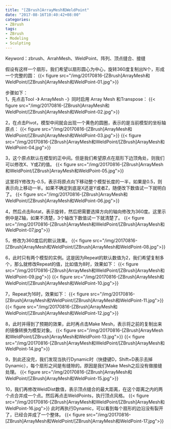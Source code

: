 ```yaml
---
title: "[ZBrush]ArrayMesh和WeldPoint"
date: "2017-08-16T10:40:42+08:00"
categories:
- ZBrush
tags:
- ZBrush
- Modeling
- Sculpting
--- 
```


Keyword：zbrush、ArrahMesh、WeldPoint、阵列、顶点缝合、接缝

假设有这样一个扇形，我们希望以扇形圆心为中心，旋转360度复制出N个，形成一个完整的圆：
{{< figure src="/img/20170816-[ZBrush]ArrayMesh和WeldPoint/[ZBrush]ArrayMesh和WeldPoint-01.jpg">}}

步骤如下：  
1，先点击Tool -》 ArrayMesh -》同时启用 Array Mesh 和Transpose：
{{< figure src="/img/20170816-[ZBrush]ArrayMesh和WeldPoint/[ZBrush]ArrayMesh和WeldPoint-02.jpg">}}

2，在点击Pivot，模型中间就会出现一个黄色的圆圈，表示的是当前模型的坐标轴原点：
{{< figure src="/img/20170816-[ZBrush]ArrayMesh和WeldPoint/[ZBrush]ArrayMesh和WeldPoint-03.jpg">}}
{{< figure src="/img/20170816-[ZBrush]ArrayMesh和WeldPoint/[ZBrush]ArrayMesh和WeldPoint-04.jpg">}}

3，这个原点默认在模型的正中间。但是我们希望原点在扇形下边顶角处，则我们可以修改X、Y或Z的值。
{{< figure src="/img/20170816-[ZBrush]ArrayMesh和WeldPoint/[ZBrush]ArrayMesh和WeldPoint-05.jpg">}}

这里将Y修改为-0.5，表示将原点向下移动整个模型长度的一半，如果是0.5，则表示向上移动一半。如果不确定到底是X还是Y或者Z，随便改下数值试一下就明白了。
{{< figure src="/img/20170816-[ZBrush]ArrayMesh和WeldPoint/[ZBrush]ArrayMesh和WeldPoint-06.jpg">}}

4，然后点击Rotat，表示旋转，然后把需要选择方向的轴向修改为360度。这里示例中是Z轴，如果不清楚，3个轴改下数值试一下就清楚了。
{{< figure src="/img/20170816-[ZBrush]ArrayMesh和WeldPoint/[ZBrush]ArrayMesh和WeldPoint-07.jpg">}}

5，修改为360度后的默认效果。
{{< figure src="/img/20170816-[ZBrush]ArrayMesh和WeldPoint/[ZBrush]ArrayMesh和WeldPoint-08.jpg">}}

6，此时只有两个模型的实例。这是因为Repeat的默认数值为2，我们希望复制多个，那么就修改Repeat的值，比如值为8时，效果如下：
{{< figure src="/img/20170816-[ZBrush]ArrayMesh和WeldPoint/[ZBrush]ArrayMesh和WeldPoint-09.jpg">}}
{{< figure src="/img/20170816-[ZBrush]ArrayMesh和WeldPoint/[ZBrush]ArrayMesh和WeldPoint-10.jpg">}}

7，Repeat为16时，效果如下：
{{< figure src="/img/20170816-[ZBrush]ArrayMesh和WeldPoint/[ZBrush]ArrayMesh和WeldPoint-11.jpg">}}
{{< figure src="/img/20170816-[ZBrush]ArrayMesh和WeldPoint/[ZBrush]ArrayMesh和WeldPoint-12.jpg">}}

8，此时并得到了预期的效果，此时再点击Make Mesh，表示将之前的复制出来的镜像转换为模型对象。
{{< figure src="/img/20170816-[ZBrush]ArrayMesh和WeldPoint/[ZBrush]ArrayMesh和WeldPoint-13.jpg">}}
{{< figure src="/img/20170816-[ZBrush]ArrayMesh和WeldPoint/[ZBrush]ArrayMesh和WeldPoint-14.jpg">}}

9，到此还没完，我们发现当执行Dynamic时（快捷键D，Shift+D表示去掉Dynamic），每个扇形之间是有缝隙的。原因是我们Make Mesh之后没有做接缝处理。
{{< figure src="/img/20170816-[ZBrush]ArrayMesh和WeldPoint/[ZBrush]ArrayMesh和WeldPoint-15.jpg">}}

10，我们再修改WeldDist数值，表示顶点缝合的最大距离，在这个距离之内的两个点合并成一个点。然后再点击WeldPoints，执行顶点风格。
{{< figure src="/img/20170816-[ZBrush]ArrayMesh和WeldPoint/[ZBrush]ArrayMesh和WeldPoint-16.jpg">}}
此时再执行Dynamic，可以看到每个扇形的边沿没有裂开了，已经合并成了一个整体。
{{< figure src="/img/20170816-[ZBrush]ArrayMesh和WeldPoint/[ZBrush]ArrayMesh和WeldPoint-17.jpg">}}
